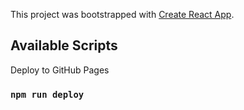 This project was bootstrapped with [Create React App](https://github.com/facebook/create-react-app).

## Available Scripts

Deploy to GitHub Pages
### `npm run deploy`

